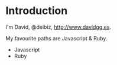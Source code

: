 # Introduction

I'm David, @deibiz, http://www.davidgg.es.

My favourite paths are Javascript & Ruby.

* Javascript
* Ruby
